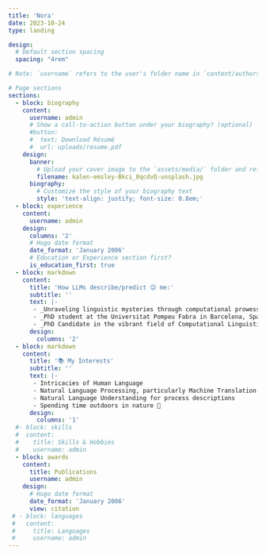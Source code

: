 ```yaml
---
title: 'Nora'
date: 2023-10-24
type: landing

design:
  # Default section spacing
  spacing: "4rem"

# Note: `username` refers to the user's folder name in `content/authors/`

# Page sections
sections:
  - block: biography
    content:
      username: admin
      # Show a call-to-action button under your biography? (optional)
      #button:
      #  text: Download Résumé
      #  url: uploads/resume.pdf
    design:
      banner:
        # Upload your cover image to the `assets/media/` folder and reference it here
        filename: kalen-emsley-Bkci_8qcdvQ-unsplash.jpg
      biography:
        # Customize the style of your biography text
        style: 'text-align: justify; font-size: 0.8em;'
  - block: experience
    content:
      username: admin
    design:
      columns: '2'
      # Hugo date format
      date_format: 'January 2006'
      # Education or Experience section first?
      is_education_first: true   
  - block: markdown
    content:
      title: 'How LLMs describe/predict 😉 me:'
      subtitle: ''
      text: |-
       - _Unraveling linguistic mysteries through computational prowess, a PhD student in Computational Linguistics, learning at the forefront of language and technology._ [Claude 3 Sonnet](https://www.anthropic.com/news/claude-3-5-sonnet)
       - _PhD student at the Universitat Pompeu Fabra in Barcelona, Spain, bridging language and technology to uncover the secrets of human communication._  [Meta-Llama-3-70B-Instruct](https://huggingface.co/meta-llama/Meta-Llama-3-70B-Instruct)
       - _PhD Candidate in the vibrant field of Computational Linguistics at the UPF in Barcelona, captivated by the nexus of language and tech, crafting models that decode human speech._ [Yi-Large](https://build.nvidia.com/01-ai/yi-large)
      design:
        columns: '2'
  - block: markdown
    content:
      title: '📚 My Interests'
      subtitle: ''
      text: |-
       - Intricacies of Human Language
       - Natural Language Processing, particularly Machine Translation (MT), and ongoing exploration of low-resource MT
       - Natural Language Understanding for process descriptions
       - Spending time outdoors in nature 🍃
      design:
        columns: '1'
  #- block: skills
  #  content:
  #    title: Skills & Hobbies
  #    username: admin
  - block: awards
    content:
      title: Publications
      username: admin
    design:
      # Hugo date format
      date_format: 'January 2006'
      view: citation
 # - block: languages
 #   content:
 #     title: Languages
 #     username: admin
---
```

